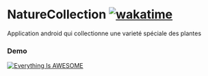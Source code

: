 # NatureCollection [![wakatime](https://wakatime.com/badge/github/josue-lubaki/NatureCollection.svg)](https://wakatime.com/badge/github/josue-lubaki/NatureCollection)
 Application android qui collectionne une varieté spéciale des plantes

### Demo
[![Everything Is AWESOME](https://i.imgur.com/mVAuhle.png)](https://youtu.be/k4ZN2_MftWA "Application Android")
